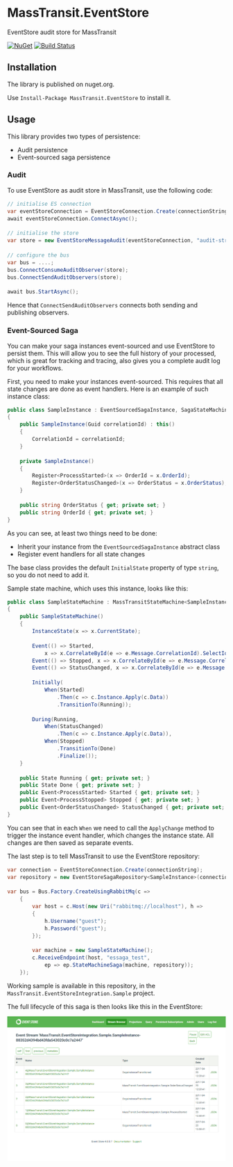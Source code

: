 # MassTransit.EventStore
EventStore audit store for MassTransit

[![NuGet](https://img.shields.io/nuget/v/MassTransit.EventStoreIntegration.svg)](https://www.nuget.org/packages/MassTransit.EventStore/)
[![Build Status](https://www.myget.org/BuildSource/Badge/az-github?identifier=39b98d97-5aa1-42d9-aecd-cda6fb6f086d)](https://www.myget.org/)

## Installation

The library is published on nuget.org.

Use `Install-Package MassTransit.EventStore` to install it.

## Usage

This library provides two types of persistence:
 * Audit persistence
 * Event-sourced saga persistence
 
### Audit

To use EventStore as audit store in MassTransit, use the following code:

```csharp
// initialise ES connection
var eventStoreConnection = EventStoreConnection.Create(connectionString);
await eventStoreConnection.ConnectAsync();

// initialise the store
var store = new EventStoreMessageAudit(eventStoreConnection, "audit-stream-name");

// configure the bus
var bus = ....;
bus.ConnectConsumeAuditObserver(store);
bus.ConnectSendAuditObservers(store);

await bus.StartAsync();
```

Hence that `ConnectSendAuditObservers` connects both sending and publishing observers.

### Event-Sourced Saga

You can make your saga instances event-sourced and use EventStore to persist them.
This will allow you to see the full history of your processed, which is great for
tracking and tracing, also gives you a complete audit log for your workflows.

First, you need to make your instances event-sourced. This requires that all state
changes are done as event handlers. Here is an example of such instance class:

```csharp
public class SampleInstance : EventSourcedSagaInstance, SagaStateMachineInstance
{
    public SampleInstance(Guid correlationId) : this()
    {
        CorrelationId = correlationId;
    }

    private SampleInstance()
    {
        Register<ProcessStarted>(x => OrderId = x.OrderId);
        Register<OrderStatusChanged>(x => OrderStatus = x.OrderStatus);
    }

    public string OrderStatus { get; private set; }
    public string OrderId { get; private set; }
}
```

As you can see, at least two things need to be done:
 * Inherit your instance from the `EventSourcedSagaInstance` abstract class
 * Register event handlers for all state changes
 
The base class provides the default `InitialState` property of type `string`, so
you do not need to add it.

Sample state machine, which uses this instance, looks like this:

```csharp
public class SampleStateMachine : MassTransitStateMachine<SampleInstance>
{
    public SampleStateMachine()
    {
        InstanceState(x => x.CurrentState);

        Event(() => Started,
            x => x.CorrelateById(e => e.Message.CorrelationId).SelectId(e => e.Message.CorrelationId));
        Event(() => Stopped, x => x.CorrelateById(e => e.Message.CorrelationId));
        Event(() => StatusChanged, x => x.CorrelateById(e => e.Message.CorrelationId));

        Initially(
            When(Started)
                .Then(c => c.Instance.Apply(c.Data))
                .TransitionTo(Running));

        During(Running,
            When(StatusChanged)
                .Then(c => c.Instance.Apply(c.Data)),
            When(Stopped)
                .TransitionTo(Done)
                .Finalize());
    }

    public State Running { get; private set; }
    public State Done { get; private set; }
    public Event<ProcessStarted> Started { get; private set; }
    public Event<ProcessStopped> Stopped { get; private set; }
    public Event<OrderStatusChanged> StatusChanged { get; private set; }
}
```

You can see that in each `When` we need to call the `ApplyChange` method
to trigger the instance event handler, which changes the instance state.
All changes are then saved as separate events.

The last step is to tell MassTransit to use the EventStore repository:

```csharp
var connection = EventStoreConnection.Create(connectionString);
var repository = new EventStoreSagaRepository<SampleInstance>(connection);

var bus = Bus.Factory.CreateUsingRabbitMq(c =>
    {
        var host = c.Host(new Uri("rabbitmq://localhost"), h =>
        {
            h.Username("guest");
            h.Password("guest");
        });

        var machine = new SampleStateMachine();
        c.ReceiveEndpoint(host, "essaga_test", 
            ep => ep.StateMachineSaga(machine, repository));
    });
```

Working sample is available in this repository, in the `MassTransit.EventStoreIntegration.Sample` project.

The full lifecycle of this saga is then looks like this in the EventStore:

![alt text](./images/es-saga.png "Saga stream")

